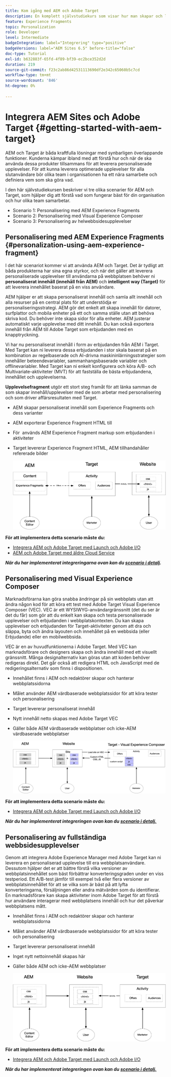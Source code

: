 ```yaml
---
title: Kom igång med AEM och Adobe Target
description: En komplett självstudiekurs som visar hur man skapar och levererar personaliserade upplevelser med Adobe Experience Manager och Adobe Target. I den här självstudiekursen får du även lära dig mer om olika personer som deltar i den sista processen och hur de samarbetar med varandra
feature: Experience Fragments
topic: Personalization
role: Developer
level: Intermediate
badgeIntegration: label="Integrering" type="positive"
badgeVersions: label="AEM Sites 6.5" before-title="false"
doc-type: Tutorial
exl-id: b632883f-65fd-4f89-bf39-ec2bce352d2d
duration: 219
source-git-commit: f23c2ab86d42531113690df2e342c65060b5c7cd
workflow-type: tm+mt
source-wordcount: '846'
ht-degree: 0%

---
```


# Integrera AEM Sites och Adobe Target {#getting-started-with-aem-target}

AEM och Target är båda kraftfulla lösningar med synbarligen överlappande funktioner. Kunderna kämpar ibland med att förstå hur och när de ska använda dessa produkter tillsammans för att leverera personaliserade upplevelser. För att kunna leverera optimerade upplevelser för alla slutanvändare bör olika team i organisationen ha ett nära samarbete och definiera vem som ska göra vad.

I den här självstudiekursen beskriver vi tre olika scenarier för AEM och Target, som hjälper dig att förstå vad som fungerar bäst för din organisation och hur olika team samarbetar.

* Scenario 1: Personalisering med AEM Experience Fragments
* Scenario 2: Personalisering med Visual Experience Composer
* Scenario 3: Personalisering av helwebbsidesupplevelser

## Personalisering med AEM Experience Fragments {#personalization-using-aem-experience-fragment}

I det här scenariot kommer vi att använda AEM och Target. Det är tydligt att båda produkterna har sina egna styrkor, och när det gäller att leverera personaliserade upplevelser till användarna på webbplatsen behöver ni **personaliserat innehåll (innehåll från AEM)** och **intelligent way (Target)** för att leverera innehållet baserat på en viss användare.

AEM hjälper er att skapa personaliserat innehåll och samla allt innehåll och alla resurser på en central plats för att understödja er personaliseringsstrategi. AEM gör det enkelt att skapa innehåll för datorer, surfplattor och mobila enheter på ett och samma ställe utan att behöva skriva kod. Du behöver inte skapa sidor för alla enheter. AEM justerar automatiskt varje upplevelse med ditt innehåll. Du kan också exportera innehåll från AEM till Adobe Target som erbjudanden med en knapptryckning.

Vi har nu personaliserat innehåll i form av erbjudanden från AEM i Target. Med Target kan ni leverera dessa erbjudanden i stor skala baserat på en kombination av regelbaserade och AI-drivna maskininlärningsstrategier som innehåller beteendevariabler, sammanhangsbaserade variabler och offlinevariabler.  Med Target kan ni enkelt konfigurera och köra A/B- och Multivariate-aktiviteter (MVT) för att fastställa de bästa erbjudandena, innehållet och upplevelserna.

**Upplevelsefragment** utgör ett stort steg framåt för att länka samman de som skapar innehåll/upplevelser med de som arbetar med personalisering och som driver affärsresultaten med Target.

* AEM skapar personaliserat innehåll som Experience Fragments och dess varianter
* AEM exporterar Experience Fragment HTML till &#x200B;
* För &#x200B; används AEM Experience Fragment markup som erbjudanden i aktiviteter
* Target levererar Experience Fragment HTML, AEM tillhandahåller refererade bilder

  ![Personalisering med Experience Fragments-diagram](assets/personalization-use-case-1/use-case-1-diagram.png)

**För att implementera detta scenario måste du:**

* [Integrera AEM och Adobe Target med Launch och Adobe I/O](./implementation.md#integrating-aem-target-options)
* [AEM och Adobe Target med äldre Cloud Service](./implementation.md#integrating-aem-target-options)

***När du har implementerat integreringarna ovan kan du [scenario i detalj](./personalization-use-case-1.md).***

## Personalisering med Visual Experience Composer

Marknadsförarna kan göra snabba ändringar på sin webbplats utan att ändra någon kod för att köra ett test med Adobe Target Visual Experience Composer (VEC). VEC är ett WYSIWYG-användargränssnitt (det du ser är det du får) som gör att du enkelt kan skapa och testa personaliserade upplevelser och erbjudanden i webbplatskontexten. Du kan skapa upplevelser och erbjudanden för Target-aktiviteter genom att dra och släppa, byta och ändra layouten och innehållet på en webbsida (eller Erbjudande) eller en mobilwebbsida.

VEC är en av huvudfunktionerna i Adobe Target. Med VEC kan marknadsförare och designers skapa och ändra innehåll med ett visuellt gränssnitt. Många designalternativ kan göras utan att koden behöver redigeras direkt. Det går också att redigera HTML och JavaScript med de redigeringsalternativ som finns i dispositionen.

* Innehållet finns i AEM och redaktörer skapar och hanterar webbplatssidorna
* Målet använder AEM värdbaserade webbplatssidor för att köra tester och personalisering
* Target levererar personaliserat innehåll
* Nytt innehåll netto skapas med Adobe Target VEC
* Gäller både AEM värdbaserade webbplatser och icke-AEM värdbaserade webbplatser

  ![Personalisering med Visual Experience Composer-diagram](assets/personalization-use-case-3/use-case-diagram-3.png)

**För att implementera detta scenario måste du:**

* [Integrera AEM och Adobe Target med Launch och Adobe I/O](./implementation.md#integrating-aem-target-options)

***När du har implementerat integreringen ovan kan du [scenario i detalj.](./personalization-use-case-3.md)***

## Personalisering av fullständiga webbsidesupplevelser

Genom att integrera Adobe Experience Manager med Adobe Target kan ni leverera en personaliserad upplevelse till era webbplatsanvändare. Dessutom hjälper det er att bättre förstå vilka versioner av webbplatsinnehållet som bäst förbättrar konverteringsgraden under en viss testperiod. Ett A/B-test jämför till exempel två eller flera versioner av webbplatsinnehållet för att se vilka som är bäst på att lyfta konverteringarna, försäljningen eller andra mätvärden som du identifierar. En marknadsförare kan skapa aktiviteter inom Adobe Target för att förstå hur användare interagerar med webbplatsens innehåll och hur det påverkar webbplatsens mått.

* Innehållet finns i AEM och redaktörer skapar och hanterar webbplatssidorna
* Målet använder AEM värdbaserade webbplatssidor för att köra tester och personalisering
* Target levererar personaliserat innehåll
* Inget nytt nettoinnehåll skapas här
* Gäller både AEM och icke-AEM webbplatser

  ![diagram](assets/personalization-use-case-2/use-case-2-diagram.png)

**För att implementera detta scenario måste du:**

* [Integrera AEM och Adobe Target med Launch och Adobe I/O](./implementation.md#integrating-aem-target-options)

***När du har implementerat integreringen ovan kan du [scenario i detalj.](./personalization-use-case-2.md)***
